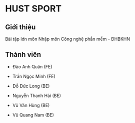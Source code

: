 # HUST SPORT



## Giới thiệu

Bài tập lớn môn Nhập môn Công nghệ phần mềm - ĐHBKHN

## Thành viên

- Đào Anh Quân (FE)

- Trần Ngọc Minh (FE)

- Đỗ Đức Long (BE)

- Nguyễn Thanh Hải (BE)

- Vũ Văn Hùng (BE)

- Vũ Quang Nam (BE)

##
